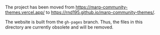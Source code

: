 The project has been moved from <https://marp-community-themes.vercel.app/> to <https://rnd195.github.io/marp-community-themes/>.



The website is built from the `gh-pages` branch. Thus, the files in this directory are currently obsolete and will be removed.